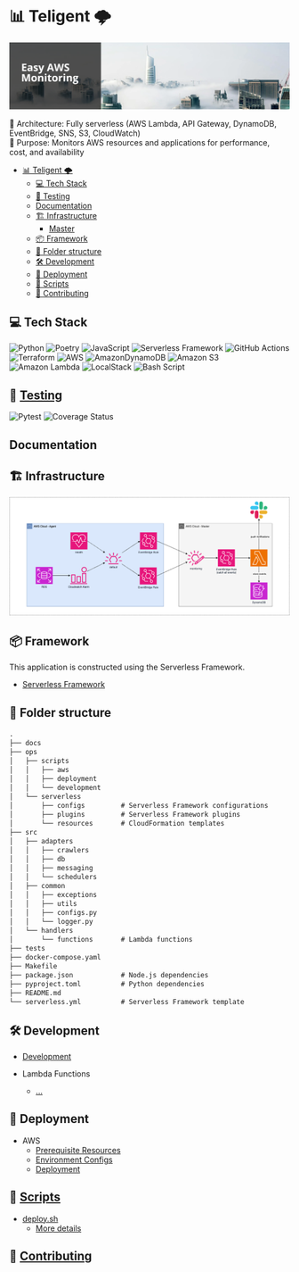 # 📊 Teligent 🌩️

![banner.png](docs/images/banner.png)

🔹 Architecture: Fully serverless (AWS Lambda, API Gateway, DynamoDB, EventBridge, SNS, S3, CloudWatch)<br>
🔹 Purpose: Monitors AWS resources and applications for performance, cost, and availability<br>

[//]: # "fmt: off"

<!-- TOC -->

- [📊 Teligent 🌩️](#-teligent-️)
  - [💻 Tech Stack](#-tech-stack)
  - [🧪 Testing](#-testing)
  - [Documentation](#documentation)
  - [🏗️ Infrastructure](#️-infrastructure)
    - [Master](#master)
  - [📦 Framework](#-framework)
  - [📁 Folder structure](#-folder-structure)
  - [🛠️ Development](#️-development)
  - [🚀 Deployment](#-deployment)
  - [📝 Scripts](#-scripts)
  - [🤝 Contributing](#-contributing)

## 💻 Tech Stack

![Python](https://img.shields.io/badge/python-3670A0?style=for-the-badge&logo=python&logoColor=ffdd54)
![Poetry](https://img.shields.io/badge/Poetry-%233B82F6.svg?style=for-the-badge&logo=poetry&logoColor=0B3D8D)
![JavaScript](https://img.shields.io/badge/javascript-%23323330.svg?style=for-the-badge&logo=javascript&logoColor=%23F7DF1E)
![Serverless Framework](https://img.shields.io/badge/serverless%20framework-8A2BE2?style=for-the-badge)
![GitHub Actions](https://img.shields.io/badge/github%20actions-%232671E5.svg?style=for-the-badge&logo=githubactions&logoColor=white)
![Terraform](https://img.shields.io/badge/terraform-%235835CC.svg?style=for-the-badge&logo=terraform&logoColor=white)
![AWS](https://img.shields.io/badge/AWS-%23FF9900.svg?style=for-the-badge&logo=amazon-aws&logoColor=white)
![AmazonDynamoDB](https://img.shields.io/badge/Amazon%20DynamoDB-4053D6?style=for-the-badge&logo=Amazon%20DynamoDB&logoColor=white)
![Amazon S3](https://img.shields.io/badge/Amazon%20S3-FF9900?style=for-the-badge&logo=amazons3&logoColor=white&color=green)
![Amazon Lambda](https://img.shields.io/badge/Amazon%20lambda-8A2BE2?style=for-the-badge&color=FF9933)
![LocalStack](https://img.shields.io/badge/local%20stack-8A2BE2?style=for-the-badge&color=blue)
![Bash Script](https://img.shields.io/badge/bash_script-%23121011.svg?style=for-the-badge&logo=gnu-bash&logoColor=white)

## 🧪 [Testing](tests)

![Pytest](https://img.shields.io/badge/pytest-%23ffffff.svg?style=for-the-badge&logo=pytest&logoColor=2f9fe3)
![Coverage Status](https://img.shields.io/badge/Coverage-88%25-blue?style=for-the-badge&logo=codecov&logoColor=white)

## Documentation

## 🏗️ Infrastructure

![infra](docs/images/infra.png)

## 📦 Framework

This application is constructed using the Serverless Framework.

- [Serverless Framework](https://www.serverless.com/)

## 📁 Folder structure

```
.
├── docs
├── ops
│   ├── scripts
│   │   ├── aws
│   │   ├── deployment
│   │   └── development
│   └── serverless
│       ├── configs         # Serverless Framework configurations
│       ├── plugins         # Serverless Framework plugins
│       └── resources       # CloudFormation templates
├── src
│   ├── adapters
│   │   ├── crawlers
│   │   ├── db
│   │   ├── messaging
│   │   └── schedulers
│   ├── common
│   │   ├── exceptions
│   │   ├── utils
│   │   ├── configs.py
│   │   └── logger.py
│   └── handlers
│       └── functions       # Lambda functions
├── tests
├── docker-compose.yaml
├── Makefile
├── package.json            # Node.js dependencies
├── pyproject.toml          # Python dependencies
├── README.md
└── serverless.yml          # Serverless Framework template
```

## 🛠️ Development

- [Development](docs/development.md)

- Lambda Functions
  - [...](src/handlers/.../function.yml)

## 🚀 Deployment

- AWS
  - [Prerequisite Resources](docs/aws-prerequisite-resources.md)
  - [Environment Configs](docs/aws-configs.md)
  - [Deployment](docs/aws-deployment.md)

## 📝 [Scripts](ops/scripts)

- [deploy.sh](ops/scripts/deployment/deploy.sh)
  - [More details](docs/aws-deployment.md)

## 🤝 [Contributing](docs/git/contributing.md)
